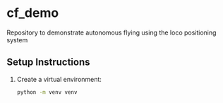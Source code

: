 # cf_demo
Repository to demonstrate autonomous flying using the loco positioning system

## Setup Instructions

1. Create a virtual environment:
   ```bash
   python -m venv venv

